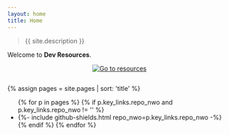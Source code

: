 ```yaml
---
layout: home
title: Home
---
```


> {{ site.description }}

Welcome to **Dev Resources**.

<div align="center" style="padding-bottom: 1em;">
    <a href="{{ site.baseurl }}{% link resources/index.md %}">
        <img src="https://img.shields.io/badge/all_resource_topics-blue?style=for-the-badge"
            alt="Go to resources"/>
    </a>
</div>

<!-- TODO add feature topics and use an includes file to flexbox -->

{% assign pages = site.pages | sort: 'title' %}

<ul>
  {% for p in pages %}
      {% if p.key_links.repo_nwo and p.key_links.repo_nwo != '' %}
          <li>
              {%- include github-shields.html repo_nwo=p.key_links.repo_nwo -%}
          </li>
      {% endif %}
  {% endfor %}
</ul>
